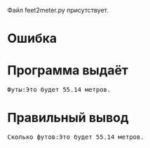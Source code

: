 Файл feet2meter.py присутствует.
# Ошибка
# Программа выдаёт
<pre>
Футы:Это будет 55.14 метров.
</pre>
# Правильный вывод
<pre>Сколько футов:Это будет 55.14 метров.
</pre>